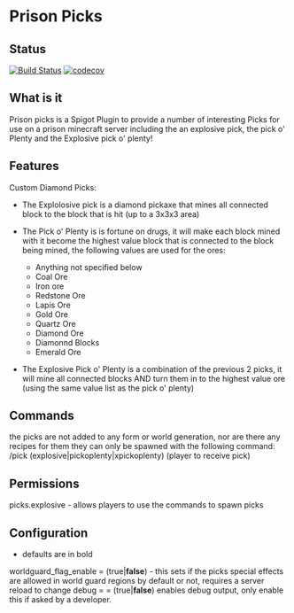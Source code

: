 # Prison Picks

## Status
[![Build Status](https://travis-ci.org/ThePhilderbeast/prisonPicks.svg?branch=master)](https://travis-ci.org/ThePhilderbeast/prisonPicks) [![codecov](https://codecov.io/gh/ThePhilderbeast/prisonPicks/branch/master/graph/badge.svg)](https://codecov.io/gh/ThePhilderbeast/prisonPicks)


## What is it
Prison picks is a Spigot Plugin to provide a number of interesting Picks for use on a prison minecraft server including the an explosive pick, the pick o' Plenty and the Explosive pick o' plenty!

## Features
Custom Diamond Picks:

 * The Explolosive pick is a diamond pickaxe that mines all connected block to the block that is hit (up to a 3x3x3 area)

 * The Pick o' Plenty is is fortune on drugs, it will make each block mined with it become the highest value block that is connected to the block being mined, the following values are used for the ores:
   * Anything not specified below 
   * Coal Ore
   * Iron ore
   * Redstone Ore
   * Lapis Ore
   * Gold Ore
   * Quartz Ore
   * Diamond Ore
   * Diamonnd Blocks
   * Emerald Ore

 * The Explosive Pick o' Plenty is a combination of the previous 2 picks, it will mine all connected blocks AND turn them in to the highest value ore (using the same value list as the pick o' plenty)

## Commands
the picks are not added to any form or world generation, nor are there any recipes for them they can only be spawned with the following command:
/pick (explosive|pickoplenty|xpickoplenty) (player to receive pick)

## Permissions

picks.explosive - allows players to use the commands to spawn picks

## Configuration
 * defaults are in bold

worldguard_flag_enable = (true|__false__) - this sets if the picks special effects are allowed in world guard regions by default or not, requires a server reload to change
debug =  = (true|__false__) enables debug output, only enable this if asked by a developer.
